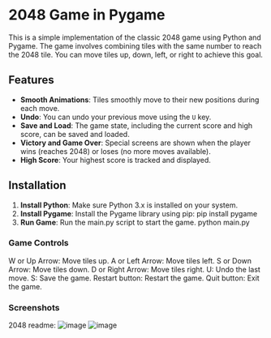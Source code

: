 # 2048 Game in Pygame

This is a simple implementation of the classic 2048 game using Python and Pygame. The game involves combining tiles with the same number to reach the 2048 tile. You can move tiles up, down, left, or right to achieve this goal.

## Features

- **Smooth Animations**: Tiles smoothly move to their new positions during each move.
- **Undo**: You can undo your previous move using the `U` key.
- **Save and Load**: The game state, including the current score and high score, can be saved and loaded.
- **Victory and Game Over**: Special screens are shown when the player wins (reaches 2048) or loses (no more moves available).
- **High Score**: Your highest score is tracked and displayed.

## Installation

1. **Install Python**: Make sure Python 3.x is installed on your system.
2. **Install Pygame**: Install the Pygame library using pip:
   pip install pygame
3. **Run Game**: Run the main.py script to start the game.
   python main.py

### Game Controls
W or Up Arrow: Move tiles up.
A or Left Arrow: Move tiles left.
S or Down Arrow: Move tiles down.
D or Right Arrow: Move tiles right.
U: Undo the last move.
S: Save the game.
Restart button: Restart the game.
Quit button: Exit the game.

### Screenshots

2048 readme:
![image](https://github.com/user-attachments/assets/d426bce8-a3bc-42a6-8cd6-b8fe2bed81a1)
![image](https://github.com/user-attachments/assets/97659833-7c81-4c07-a7e1-4c5ef7c65c0f)
